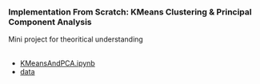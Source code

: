 ### Implementation From Scratch: KMeans Clustering & Principal Component Analysis
 
Mini project for theoritical understanding
</br>
</br>

  - [KMeansAndPCA.ipynb]()
  - [data]()
